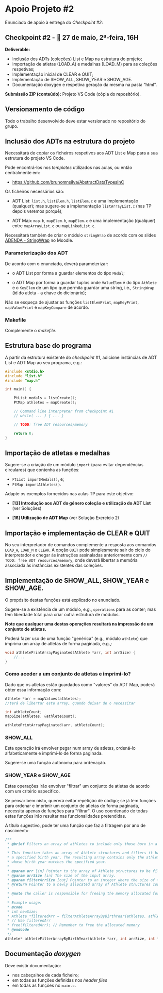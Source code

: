 # Apoio Projeto \#2

Enunciado de apoio à entrega do *Checkpoint \#2*:

## Checkpoint \#2 - 📅 27 de maio, 2ª-feira, 16H

**Deliverable:**

- Inclusão dos ADTs (coleções) List e Map na estrutura do projeto; 
- Importação de atletas (LOAD_A) e medalhas (LOAD_M) para as coleções respetivas; 
- Implementação inicial de CLEAR e QUIT; 
- Implementação de SHOW_ALL, SHOW_YEAR e SHOW_AGE. 
- Documentação doxygen e respetiva geração da mesma na pasta “html”. 

**Submissão ZIP (conteúdo):**  Projeto VS Code (cópia do repositório).

## Versionamento de código

Todo o trabalho desenvolvido deve estar versionado no repositório do grupo.

## Inclusão dos ADTs na estrutura do projeto

Necessitará de copiar os ficheiros respetivos aos ADT List e Map para a sua estrutura do projeto VS Code.

Pode encontrá-los nos *templates* utilizados nas aulas, ou então centralmente em:

- <https://github.com/brunomnsilva/AbstractDataTypesInC>

Os ficheiros necessários são:

- ADT List: `list.h`, `listElem.h`, `listElem.c` e uma implementação (qualquer); mas sugere-se a implementação `listArrayList.c` (nas TP depois veremos porquê);

- ADT Map: `map.h`, `mapElem.h`, `mapElem.c` e uma implementação (qualquer) entre `mapArrayList.c` ou `mapLinkedList.c`.

Necessitará também de criar o módulo `stringWrap` de acordo com os slides [ADENDA - StringWrap](https://moodle.ips.pt/2324/pluginfile.php/138113/mod_label/intro/16_Colecoes_GuardarStrings_ADENDA.pdf) no Moodle.

### Parameterização dos ADT

De acordo com o enunciado, deverá parameterizar:

- o ADT List por forma a guardar elementos do tipo `Medal`;

- o ADT Map por forma a guardar tuplos onde `ValueElem` é do tipo `Athlete` e o `KeyElem` de um tipo que permita guardar uma string, i.e., `StringWrap` (id do atleta - a chave do dicionário); 

Não se esqueça de ajustar as funções `listElemPrint`, `mapKeyPrint`, `mapValuePrint` e `mapKeyCompare` de acordo.

### Makefile

Complemente o *makefile*.

## Estrutura base do programa

A partir da estrutura existente do *checkpoint #1*, adicione instâncias de ADT List e ADT Map ao seu programa, e.g.:

```cpp
#include <stdio.h>
#include "list.h"
#include "map.h"

int main() {

    PtList medals = listCreate();
    PtMap athletes = mapCreate();

    // Command line interpreter from checkpoint #1
    // while( ... ) { ... }

    // TODO: free ADT resources/memory

    return 0;
}
```

## Importação de atletas e medalhas

Sugere-se a criação de um módulo `import` (para evitar dependências circulares) que contenha as funções:

- `PtList importMedals()`, e;
- `PtMap importAthletes()`.

Adapte os exemplos fornecidos nas aulas TP para este objetivo:

- **[13] Introdução aos ADT do género coleção e utilização do ADT List** (ver Soluções)

- **[16] Utilização de  ADT Map** (ver Solução Exercício 2)

## Importação e implementação de CLEAR e QUIT

No seu interpretador de comandos complemente a resposta aos comandos `LOAD_A`, `LOAD_M` e `CLEAR`. A opção `QUIT` pode simplesmente sair do ciclo do interpretador e chegar às instruções assinaladas anteriormente com `// TODO: free ADT resources/memory`, onde deverá libertar a memória associada às instâncias existentes das coleções.

## Implementação de SHOW_ALL, SHOW_YEAR e SHOW_AGE. 

O propósito destas funções está explicado no enunciado. 

Sugere-se a existência de um módulo, e.g., `operations` para as conter; mas tem liberdade total para criar outra estrutura de módulos.

**Note que qualquer uma destas operações resultará na impressão de um conjunto de atletas.**

Poderá fazer uso de uma função "genérica" (e.g., módulo `athlete`) que imprima um array de atletas de forma paginada, e.g.,:

```cpp
void athletePrintArrayPaginated(Athlete *arr, int arrSize) {
    //...
}
```

### Como aceder a um conjunto de atletas e imprimi-lo?

Dado que os atletas estão guardados como "valores" do ADT Map, poderá obter essa informação com:

```cpp
Athlete *arr = mapValues(athletes); 
//terá de libertar este array, quando deixar de o necessitar

int athleteCount;
mapSize(athletes, &athleteCount);

athletePrintArrayPaginated(arr, athleteCount);
```

### SHOW_ALL

Esta operação irá envolver pegar num array de atletas, ordená-lo alfabeticamente e imprimi-lo de forma paginada.

Sugere-se uma função autónoma para ordenação.

### SHOW_YEAR e SHOW_AGE

Estas operações irão envolver "filtrar" um conjunto de atletas de acordo com um critério específico.

Se pensar bem nisto, quererá evitar repetição de código; se já tem funções para ordenar e imprimir um conjunto de atletas de forma paginada, necessita apenas de funções para "filtrar". O uso coordenado de todas estas funções irão resultar nas funcionalidades pretendidas.

A título sugestivo, pode ter uma função que faz a filtragem por ano de nascimento:

```cpp
/**
 * @brief Filters an array of athletes to include only those born in a specific year.
 *
 * This function takes an array of Athlete structures and filters it based on
 * a specified birth year. The resulting array contains only the athletes
 * whose birth year matches the specified year.
 *
 * @param arr [in] Pointer to the array of Athlete structures to be filtered.
 * @param arrSize [in] The size of the input array.
 * @param filterArrSize [out] Pointer to an integer where the size of the filtered array will be stored.
 * @return Pointer to a newly allocated array of Athlete structures containing the filtered athletes.
 *
 * @note The caller is responsible for freeing the memory allocated for the returned array.
 *
 * Example usage:
 * @code
 * int newSize;
 * Athlete *filteredArr = filterAthleteArrayByBirthYear(athletes, athleteCount, &newSize);
 * // Use filteredArr
 * free(filteredArr); // Remember to free the allocated memory
 * @endcode
 */
Athlete* athleteFilterArrayByBirthYear(Athlete *arr, int arrSize, int *filterArrSize);
```


## Documentação *doxygen*

Deve existir documentação:

- nos cabeçalhos de cada ficheiro; 
- em todas as funções definidas nos *header files*
- em todas as funções no `main.c`.
